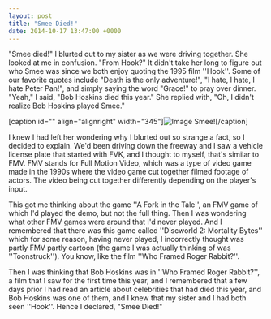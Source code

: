 ```yaml
---
layout: post
title: "Smee Died!"
date: 2014-10-17 13:47:00 +0000
---
```

"Smee died!" I blurted out to my sister as we were driving together. She looked at me in confusion. "From Hook?" It didn't take her long to figure out who Smee was since we both enjoy quoting the 1995 film ''Hook''. Some of our favorite quotes include "Death is the only adventure!", "I hate, I hate, I hate Peter Pan!", and simply saying the word "Grace!" to pray over dinner. "Yeah," I said, "Bob Hoskins died this year." She replied with, "Oh, I didn't realize Bob Hoskins played Smee."

[caption id="" align="alignright" width="345"]![Image](/https://www.jackeverett.com/rc_files/s/m/smee.JPG) Smee![/caption]

I knew I had left her wondering why I blurted out so strange a fact, so I decided to explain. We'd been driving down the freeway and I saw a vehicle license plate that started with FVK, and I thought to myself, that's similar to FMV. FMV stands for Full Motion Video, which was a type of video game made in the 1990s where the video game cut together filmed footage of actors. The video being cut together differently depending on the player's input.

This got me thinking about the game ''A Fork in the Tale'', an FMV game of which I'd played the demo, but not the full thing. Then I was wondering what other FMV games were around that I'd never played. And I remembered that there was this game called ''Discworld 2: Mortality Bytes'' which for some reason, having never played, I incorrectly thought was partly FMV partly cartoon (the game I was actually thinking of was ''Toonstruck''). You know, like the film ''Who Framed Roger Rabbit?''.

Then I was thinking that Bob Hoskins was in ''Who Framed Roger Rabbit?'', a film that I saw for the first time this year, and I remembered that a few days prior I had read an article about celebrities that had died this year, and Bob Hoskins was one of them, and I knew that my sister and I had both seen ''Hook''. Hence I declared, "Smee Died!"
